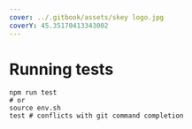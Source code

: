 ```yaml
---
cover: ../.gitbook/assets/skey logo.jpg
coverY: 45.35170413343002
---
```


# Running tests

```
npm run test
# or
source env.sh
test # conflicts with git command completion
```
